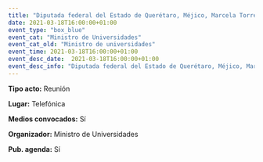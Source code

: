 ```yaml
---
title: "Diputada federal del Estado de Querétaro, Méjico, Marcela Torres Peimbert"
date: 2021-03-18T16:00:00+01:00
event_type: "box_blue" 
event_cat: "Ministro de Universidades"
event_cat_old: "Ministro de universidades"
event_time: 2021-03-18T16:00:00+01:00
event_desc_date:  2021-03-18T16:00:00+01:00
event_desc_info: "Diputada federal del Estado de Querétaro, Méjico, Marcela Torres Peimbert"
---
```


</p><p class="card-light list_schedule_description"><b>Tipo acto:</b> Reunión  
</p><p class="card-light list_schedule_description"><b>Lugar:</b> Telefónica  
</p><p class="card-light list_schedule_description"><b>Medios convocados:</b> Sí  
</p><p class="card-light list_schedule_description"><b>Organizador:</b> Ministro de Universidades </p><p class="card-light list_schedule_description"><b>Pub. agenda:</b> Sí  
</p>